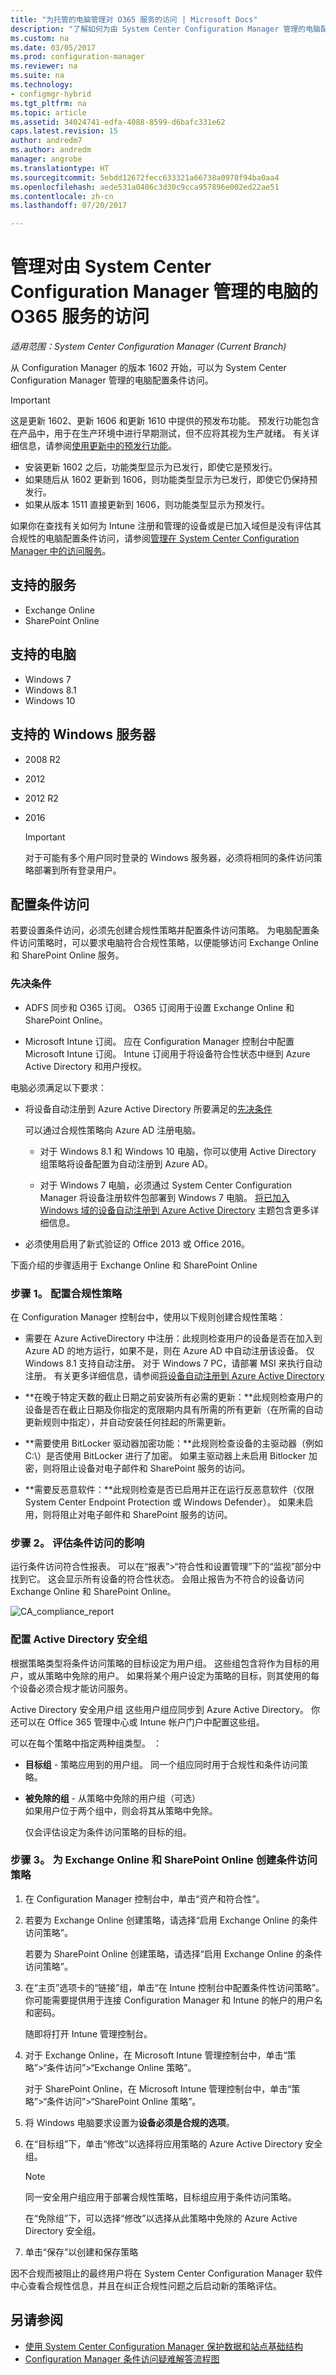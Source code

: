```yaml
---
title: "为托管的电脑管理对 O365 服务的访问 | Microsoft Docs"
description: "了解如何为由 System Center Configuration Manager 管理的电脑配置条件访问。"
ms.custom: na
ms.date: 03/05/2017
ms.prod: configuration-manager
ms.reviewer: na
ms.suite: na
ms.technology:
- configmgr-hybrid
ms.tgt_pltfrm: na
ms.topic: article
ms.assetid: 34024741-edfa-4088-8599-d6bafc331e62
caps.latest.revision: 15
author: andredm7
ms.author: andredm
manager: angrobe
ms.translationtype: HT
ms.sourcegitcommit: 5ebdd12672fecc633321a66738a0978f94ba0aa4
ms.openlocfilehash: aede531a0406c3d30c9cca957896e002ed22ae51
ms.contentlocale: zh-cn
ms.lasthandoff: 07/20/2017

---
```

# <a name="manage-access-to-o365-services-for-pcs-managed-by-system-center-configuration-manager"></a>管理对由 System Center Configuration Manager 管理的电脑的 O365 服务的访问

*适用范围：System Center Configuration Manager (Current Branch)*

从 Configuration Manager 的版本 1602 开始，可以为 System Center Configuration Manager 管理的电脑配置条件访问。  

> [!IMPORTANT]  
> 这是更新 1602、更新 1606 和更新 1610 中提供的预发布功能。 预发行功能包含在产品中，用于在生产环境中进行早期测试，但不应将其视为生产就绪。 有关详细信息，请参阅[使用更新中的预发行功能](../../core/servers/manage/install-in-console-updates.md#bkmk_prerelease)。
> - 安装更新 1602 之后，功能类型显示为已发行，即使它是预发行。
> - 如果随后从 1602 更新到 1606，则功能类型显示为已发行，即使它仍保持预发行。
> - 如果从版本 1511 直接更新到 1606，则功能类型显示为预发行。

如果你在查找有关如何为 Intune 注册和管理的设备或是已加入域但是没有评估其合规性的电脑配置条件访问，请参阅[管理在 System Center Configuration Manager 中的访问服务](../../protect/deploy-use/manage-access-to-services.md)。

## <a name="supported-services"></a>支持的服务  

-   Exchange Online
-   SharePoint Online

## <a name="supported-pcs"></a>支持的电脑  

-   Windows 7
-   Windows 8.1
-   Windows 10

## <a name="supported-windows-servers"></a>支持的 Windows 服务器

-   2008 R2
-   2012
-   2012 R2
-   2016

    > [!IMPORTANT]
    > 对于可能有多个用户同时登录的 Windows 服务器，必须将相同的条件访问策略部署到所有登录用户。

## <a name="configure-conditional-access"></a>配置条件访问  
 若要设置条件访问，必须先创建合规性策略并配置条件访问策略。 为电脑配置条件访问策略时，可以要求电脑符合合规性策略，以便能够访问 Exchange Online 和 SharePoint Online 服务。  

### <a name="prerequisites"></a>先决条件  

-   ADFS 同步和 O365 订阅。 O365 订阅用于设置 Exchange Online 和 SharePoint Online。  

-   Microsoft Intune 订阅。 应在 Configuration Manager 控制台中配置 Microsoft Intune 订阅。 Intune 订阅用于将设备符合性状态中继到 Azure Active Directory 和用户授权。  

 电脑必须满足以下要求：  

-   将设备自动注册到 Azure Active Directory 所要满足的[先决条件](https://azure.microsoft.com/en-us/documentation/articles/active-directory-conditional-access-automatic-device-registration/?rnd=1)   

     可以通过合规性策略向 Azure AD 注册电脑。  

    -   对于 Windows 8.1 和 Windows 10 电脑，你可以使用 Active Directory 组策略将设备配置为自动注册到 Azure AD。  

    -   对于 Windows 7 电脑，必须通过 System Center Configuration Manager 将设备注册软件包部署到 Windows 7 电脑。 [将已加入 Windows 域的设备自动注册到 Azure Active Directory](https://azure.microsoft.com/en-us/documentation/articles/active-directory-conditional-access-automatic-device-registration/?rnd=1) 主题包含更多详细信息。  

-   必须使用启用了[](https://support.office.com/en-US/article/Using-Office-365-modern-authentication-with-Office-clients-776c0036-66fd-41cb-8928-5495c0f9168a)新式验证的 Office 2013 或 Office 2016。  

 下面介绍的步骤适用于 Exchange Online 和 SharePoint Online  

### <a name="step-1-configure-compliance-policy"></a>步骤 1。 配置合规性策略  
 在 Configuration Manager 控制台中，使用以下规则创建合规性策略：  

-   需要在 Azure ActiveDirectory 中注册：此规则检查用户的设备是否在加入到 Azure AD 的地方运行，如果不是，则在 Azure AD 中自动注册该设备。 仅 Windows 8.1 支持自动注册。 对于 Windows 7 PC，请部署 MSI 来执行自动注册。 有关更多详细信息，请参阅[将设备自动注册到 Azure Active Directory](https://azure.microsoft.com/en-us/documentation/articles/active-directory-conditional-access-automatic-device-registration/?rnd=1)  

-   **在晚于特定天数的截止日期之前安装所有必需的更新：**此规则检查用户的设备是否在截止日期及你指定的宽限期内具有所需的所有更新（在所需的自动更新规则中指定），并自动安装任何挂起的所需更新。  

-   **需要使用 BitLocker 驱动器加密功能：**此规则检查设备的主驱动器（例如 C:\\）是否使用 BitLocker 进行了加密。 如果主驱动器上未启用 Bitlocker 加密，则将阻止设备对电子邮件和 SharePoint 服务的访问。  

-   **需要反恶意软件：**此规则检查是否已启用并正在运行反恶意软件（仅限 System Center Endpoint Protection 或 Windows Defender）。 如果未启用，则将阻止对电子邮件和 SharePoint 服务的访问。  

### <a name="step-2-evaluate-the-effect-of-conditional-access"></a>步骤 2。 评估条件访问的影响  
 运行条件访问符合性报表。 可以在“报表”>“符合性和设置管理”下的“监视”部分中找到它。 这会显示所有设备的符合性状态。  会阻止报告为不符合的设备访问 Exchange Online 和 SharePoint Online。  

 ![CA&#95;compliance&#95;report](media/CA_compliance_report.png)  

### <a name="configure-active-directory-security-groups"></a>配置 Active Directory 安全组  
 根据策略类型将条件访问策略的目标设定为用户组。 这些组包含将作为目标的用户，或从策略中免除的用户。 如果将某个用户设定为策略的目标，则其使用的每个设备必须合规才能访问服务。  

 Active Directory 安全用户组 这些用户组应同步到 Azure Active Directory。 你还可以在 Office 365 管理中心或 Intune 帐户门户中配置这些组。  

 可以在每个策略中指定两种组类型。 ：  

-   **目标组** - 策略应用到的用户组。 同一个组应同时用于合规性和条件访问策略。  

-   **被免除的组** - 从策略中免除的用户组（可选）  
    如果用户位于两个组中，则会将其从策略中免除。  

     仅会评估设定为条件访问策略的目标的组。  

### <a name="step-3--create-a-conditional-access-policy-for-exchange-online-and-sharepoint-online"></a>步骤 3。  为 Exchange Online 和 SharePoint Online 创建条件访问策略  

1.  在 Configuration Manager 控制台中，单击“资产和符合性”。  

2.  若要为 Exchange Online 创建策略，请选择“启用 Exchange Online 的条件访问策略”。  

     若要为 SharePoint Online 创建策略，请选择“启用 Exchange Online 的条件访问策略”。  

3.  在“主页”选项卡的“链接”组，单击“在 Intune 控制台中配置条件性访问策略”。 你可能需要提供用于连接 Configuration Manager 和 Intune 的帐户的用户名和密码。  

     随即将打开 Intune 管理控制台。  

4.  对于 Exchange Online，在 Microsoft Intune 管理控制台中，单击“策略”>“条件访问”>“Exchange Online 策略”。  

     对于 SharePoint Online，在 Microsoft Intune 管理控制台中，单击“策略”>“条件访问”>“SharePoint Online 策略”。  

5.  将 Windows 电脑要求设置为**设备必须是合规的选项**。  

6.  在“目标组”下，单击“修改”以选择将应用策略的 Azure Active Directory 安全组。  

    > [!NOTE]  
    >  同一安全用户组应用于部署合规性策略，目标组应用于条件访问策略。  

     在“免除组”下，可以选择“修改”以选择从此策略中免除的 Azure Active Directory 安全组。  

7.  单击“保存”以创建和保存策略  

 因不合规而被阻止的最终用户将在 System Center Configuration Manager 软件中心查看合规性信息，并且在纠正合规性问题之后启动新的策略评估。  

<!---
##  <a name="bkmk_KnownIssues"></a> Known issues  
 You may see the following issues when using this feature:  

-   In this 1602 update,  the 5 day compliance is not enforced. Even if compliance check on the end-user's device has happened more than 5 days ago, users still can access Office 365 and SharePoint online.  

-   When a device is not compliant with the compliance policy, the reason is not automatically displayed. The end- user must go to the new Software Center to find the reason for non-compliance. The reason is displayed in the Device compliance section of the Software Center.  

-   Windows 10 users may see multiple access failures when trying to reach O365 and/or SharePoint online resources. Note that conditional access is not fully supported for Windows 10.  
--->
## <a name="see-also"></a>另请参阅

- [使用 System Center Configuration Manager 保护数据和站点基础结构](../../protect/understand/protect-data-and-site-infrastructure.md)
- [Configuration Manager 条件访问疑难解答流程图](https://gallery.technet.microsoft.com/Conditional-access-fd747c1a?redir=0)

